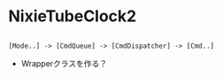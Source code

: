 # NixieTubeClock2

## 

```
[Mode..] -> [CmdQueue] -> [CmdDispatcher] -> [Cmd..]
```

* Wrapperクラスを作る？
